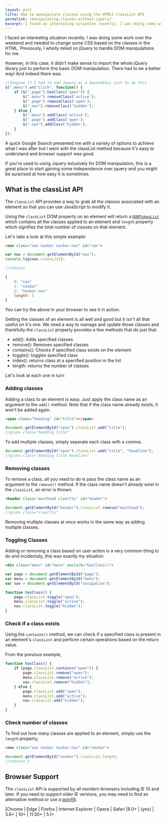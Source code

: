 ```yaml
---
layout: post
title: How to manuipulate classes using the HTML5 classList API
permalink: /manipulating-classes-without-jquery/
excerpt: I faced an interesting situation recently. I was doing some work over the weekend and needed to change some CSS based on the classes in the HTML. 
---
```


I faced an interesting situation recently. I was doing some work over the weekend and needed to change some CSS based on the classes in the HTML. Previously, I wholly relied on jQuery to handle DOM manipulations for me.

However, in this case, it didn't make sense to import the whole jQuery library just to perform this basic DOM manipulation. There had to be a better way! And indeed there was.

```javascript
//Imagine if I had to add Jquery as a dependency just to do this
$(".menu").on("click", function() {
	if ($(".page").hasClass('open')) {
		$(".menu").removeClass('active');
		$(".page").removeClass('open');
		$(".nav").removeClass('hidden');
	} else {
		$(".menu").addClass('active');
		$(".page").addClass('open');
		$(".nav").addClass('hidden');
	}
});
```


A quick Google Search presented me with a variety of options to achieve what I was after but I went with the classList method because it's easy to understand and browser support was good.

If you're used to using Jquery exlusively for DOM manipulation, this is a great place to start gaining some independence over jquery and you might be surprised at how easy it is sometimes.

## What is the classList API

The `classList` API provides a way to grab all the classes associated with an element so that you can use JavaScript to modify it. 

Using the `classList` DOM property on an element will return a [`DOMTokenList`]() which contains all the classes applied to an element and `length` property which signifies the total number of classes on that element.

Let's take a look at this simple example:

```html
<nav class="nav navbar navbar-nav" id="nav">
```

```javascript
var nav = document.getElementById("nav");
console.log(nav.classList);

//returns

{
	0: "nav"
	1: "navbar"
	2: "navbar-nav"
	length: 3
}
```

You can try the above in your browser to see it in action.

Getting the classes of an element is all well and good but it isn't all that useful on it's one. We need a way to manage and update those classes and thankfully the `classList` property provides a few methods that do just that:

- add(): Adds specified classes
- remove(): Removes specified classes
- contains(): Checks if specified class exists on the element
- toggle(): toggles specified class
- index(): returns class at a specified position in the list
- length: returns the number of classes

Let's look at each one in turn 

### Adding classes

Adding a class to an element is easy. Just apply the class name as an argument to the `add()` method. Note that if the class name already exists, it won't be added again.

```html
<span class="heading" id="title"></span>
```

```javascript
document.getElementById("span").classList.add("title");
//gives class="heading title"
```

To add multiple classes, simply seperate each class with a comma.

```javascript
document.getElementById("span").classList.add("title", "headline");
//gives class="heading title headline"
```

### Removing classes

To remove a class, all you need to do is pass the class name as an argument to the `remove()` method. If the class name doesn't already exist in the `classList`, an error is thrown.

```html
<header class="masthead clearfix" id="header">
```
```javascript
document.getElementById("header").classList.remove("masthead");
//gives class="clearfix"
```

Removing multiple classes at once works in the same way as adding multiple classes.

### Toggling Classes

Adding or removing a class based on user action is a very common thing to do and incidentaly, this was exactly my situation

```html
<div class="menu" id="menu" onclick="hasClass()">
```

```javascript
var page = document.getElementById("page");
var menu = document.getElementById("menu");
var nav = document.getElementById("navigation");

function hasClass() {
	page.classList.toggle("open");
	menu.classList.toggle("active");
	nav.classList.toggle("hidden");
}
```

### Check if a class exists

Using the `contains()` method, we can check if a specified class is present in an element's `classList` and perform certain operations based on the return value.

From the previous example,

```javascript
function hasClass() {
	if (page.classList.contains("open")) {
		page.classList.remove("open");
		menu.classList.remove("active");
		nav.classList.remove("hidden");
	} else {
		page.classList.add("open");
		menu.classList.add("active");
		nav.classList.add("hidden");
	}
}
```


### Check number of classes

To find out how many classes are applied to an element, simply use the `length` property;

```html
<nav class="nav navbar navbar-nav" id="navbar">
```

```javascript
document.getElementById("navbar").classList.length;
//returns 3
```

## Browser Support

The `classList` API is supported by all mordern browsers including IE 10 and later. If you need to support older IE versions, you may need to find an alternative method or use a [polyfill](https://github.com/eligrey/classList.js).

|Chrome | Edge | Firefox | Internet Explorer | Opera | Safari
|8.0+ | (yes) | 3.6+ | 10+ | 11.50+ | 5.1+

















